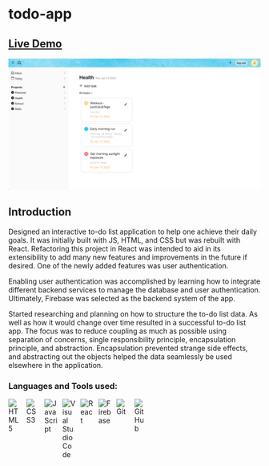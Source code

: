 # todo-app

## [Live Demo](https://salvantjeff.github.io/todo-app/)
![Todo List Application](todo-list-app/public/todo-app-screenshot.png)

## Introduction

Designed an interactive to-do list application to help one achieve their daily goals. It was initially built with JS, HTML, and CSS but was rebuilt with React. Refactoring this project in React was intended to aid in its extensibility to add many new features and improvements in the future if desired. One of the newly added features was user authentication.

Enabling user authentication was accomplished by learning how to integrate different backend services to manage the database and user authentication. Ultimately, Firebase was selected as the backend system of the app.

Started researching and planning on how to structure the to-do list data. As well as how it would change over time resulted in a successful to-do list app. The focus was to reduce coupling as much as possible using separation of concerns, single responsibility principle, encapsulation principle, and abstraction. Encapsulation prevented strange side effects, and abstracting out the objects helped the data seamlessly be used elsewhere in the application.

### Languages and Tools used:
<img align="left" alt="HTML5" width="26px" src="https://cdn.jsdelivr.net/gh/devicons/devicon/icons/html5/html5-original.svg" style="padding-right:10px;" />
<img align="left" alt="CSS3" width="26px" src="https://cdn.jsdelivr.net/gh/devicons/devicon/icons/css3/css3-original.svg" style="padding-right:10px;" />
<img align="left" alt="JavaScript" width="26px" src="https://cdn.jsdelivr.net/gh/devicons/devicon/icons/javascript/javascript-original.svg" style="padding-right:10px;" />
<img align="left" alt="Visual Studio Code" width="26px" src="https://cdn.jsdelivr.net/gh/devicons/devicon/icons/vscode/vscode-original.svg" style="padding-right:10px;" />
<img align="left" alt="React" width="26px" src="https://cdn.jsdelivr.net/gh/devicons/devicon/icons/react/react-original.svg" style="padding-right:10px;" />
<img align="left" alt="Firebase" width="26px" src="https://cdn.jsdelivr.net/gh/devicons/devicon/icons/firebase/firebase-plain.svg" style="padding-right:10px;" />
<img align="left" alt="Git" width="26px" src="https://cdn.jsdelivr.net/gh/devicons/devicon/icons/git/git-original.svg" style="padding-right:10px;" />
<img align="left" alt="GitHub" width="26px" src="https://cdn.jsdelivr.net/gh/devicons/devicon/icons/github/github-original.svg" style="padding-right:10px;" />
